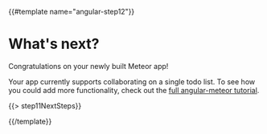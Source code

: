 {{#template name="angular-step12"}}

# What's next?

Congratulations on your newly built Meteor app!

Your app currently supports collaborating on a single todo list. To see how you
could add more functionality, check out the [full angular-meteor tutorial](http://angular-meteor.com/).

{{> step11NextSteps}}

{{/template}}
